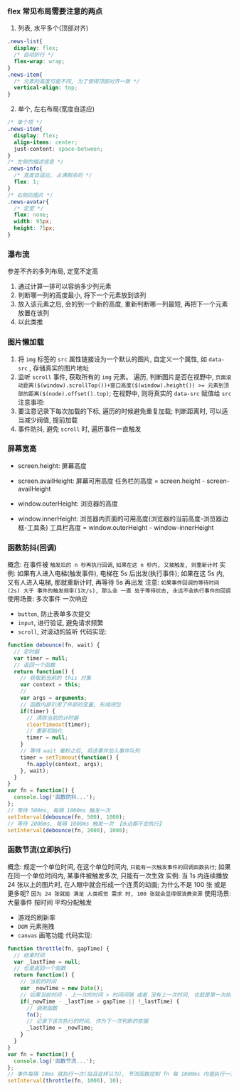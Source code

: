 ### flex 常见布局需要注意的两点
1. 列表, 水平多个(顶部对齐)
```css
.news-list{
  display: flex;
  /* 自动折行 */
  flex-wrap: wrap;
}
.news-item{
  /* 元素的高度可能不同, 为了使得顶部对齐一致 */
  vertical-align: top;
}
```
2. 单个, 左右布局(宽度自适应)
```css
/* 单个项 */
.news-item{
  display: flex;
  align-items: center;
  just-content: space-between;
}
/* 左侧的描述信息 */
.news-info{
  /* 宽度自适应, 占满剩余的 */
  flex: 1;
}
/* 右侧的图片 */
.news-avatar{
  /* 定宽 */
  flex: none;
  width: 95px;
  height: 75px;
}
```
### 瀑布流
参差不齐的多列布局, 定宽不定高
1. 通过计算一排可以容纳多少列元素
2. 判断哪一列的高度最小, 将下一个元素放到该列
3. 放入该元素之后, 会的到一个新的高度, 重新判断哪一列最短, 再把下一个元素放置在该列
4. 以此类推
### 图片懒加载
1. 将 `img` 标签的 `src` 属性链接设为一个默认的图片, 自定义一个属性, 如 `data-src` , 存储真实的图片地址
2. 监听 `scroll` 事件, 获取所有的 `img` 元素。 遍历, 判断图片是否在视野中, `页面滚动距离($(window).scrollTop())+窗口高度($(window).height()) >= 元素到顶部的距离($(node).offset().top)`; 在视野中, 则将真实的 `data-src` 赋值给 `src`
注意事项:
1. 要注意记录下每次加载的下标, 遍历的时候避免重复加载; 判断距离时, 可以适当减少阀值, 提前加载
2. 事件防抖, 避免 `scroll` 时, 遍历事件一直触发
### 屏幕宽高
+ screen.height: 屏幕高度
+ screen.availHeight: 屏幕可用高度
任务栏的高度 = screen.height - screen-availHeight

+ window.outerHeight: 浏览器的高度
+ window.innerHeight: 浏览器内页面的可用高度(浏览器的当前高度-浏览器边框-工具条)
工具栏高度 = window.outerHeight - window-innerHeight
### 函数防抖(回调)
概念: 在事件被 `触发后的 n 秒再执行回调`, `如果在这 n 秒内, 又被触发, 则重新计时`
实例: 如果有人进入电梯(触发事件), 电梯在 5s 后出发(执行事件); 如果在这 5s 内, 又有人进入电梯, 那就重新计时, 再等待 5s 再出发
注意: `如果事件回调的等待时间(2s) 大于 事件的触发频率(1次/s), 那么会 一直 处于等待状态, 永远不会执行事件的回调`
使用场景: 多次事件 一次响应
+ `button`, 防止表单多次提交
+ `input`, 进行验证, 避免请求频繁
+ `scroll`, 对滚动的监听
代码实现:
```js
function debounce(fn, wait) {
  // 定时器
  var timer = null;
  // 返回一个函数
  return function() {
    // 获取到当前的 this 对象
    var context = this;
    // 
    var args = arguments;
    // 函数内部引用了外部的变量, 形成闭包
    if(timer) {
      // 清除当前的计时器
      clearTimeout(timer);
      // 重新初始化
      timer = null;
    }
    // 等待 wait 毫秒之后, 将该事件加入事件队列
    timer = setTimeout(function() {
      fn.apply(context, args);
    }, wait);
  }
}
var fn = function() {
  console.log('函数防抖...');
};
// 等待 500ms, 每隔 1000ms 触发一次
setInterval(debounce(fn, 500), 1000);
// 等待 2000ms, 每隔 1000ms 触发一次 【永远都不会执行】
setInterval(debounce(fn, 2000), 1000);
```
### 函数节流(立即执行)
概念: 规定一个单位时间, 在这个单位时间内, `只能有一次触发事件的回调函数执行`; 如果在同一个单位时间内, 某事件被触发多次, 只能有一次生效
实例: 当 1s 内连续播放 24 张以上的图片时, 在人眼中就会形成一个连贯的动画; 为什么不是 100 张 或是更多呢? `因为 24 张就能 满足 人类视觉 需求 时, 100 张就会显得很浪费资源`
使用场景: 大量事件 按时间 平均分配触发
+ 游戏的刷新率
+ `DOM` 元素拖拽
+ `canvas` 画笔功能
代码实现:
```js
function throttle(fn, gapTime) {
  // 结束时间
  var _lastTime = null;
  // 也是返回一个函数
  return function() {
    // 当前的时间
    var _nowTime = new Date();
    // 如果当前时间 - 上一次的时间 > 时间间隔 或者 没有上一次时间, 也就是第一次执行该函数
    if(_nowTime - _lastTime > gapTime || !_lastTime) {
      // 调用函数
      fn();
      // 记录下该次执行的时间, 作为下一次判断的依据
      _lastTime = _nowTime;
    }
  }
}
var fn = function() {
  console.log('函数节流...');
};
// 事件每隔 10ms 就执行一次(姑且这样认为), 节流函数控制 fn 每 1000ms 内值执行一次
setInterval(throttle(fn, 1000), 10);
```